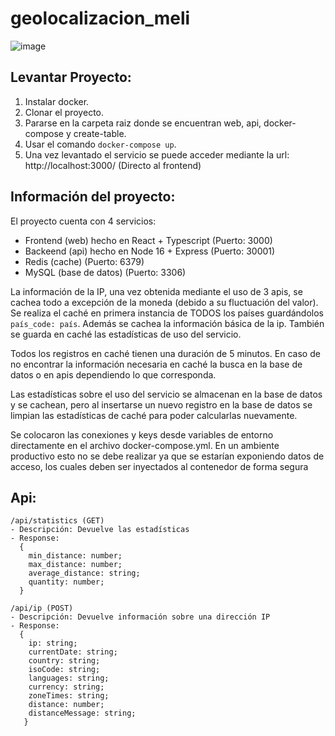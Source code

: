 # geolocalizacion_meli

![image](https://user-images.githubusercontent.com/33238193/217149952-6aab210d-ded9-4c18-be4e-a97aa2ad792a.png)


## Levantar Proyecto:
1. Instalar docker.
2. Clonar el proyecto.
3. Pararse en la carpeta raiz donde se encuentran web, api, docker-compose y create-table.
4. Usar el comando `docker-compose up`.
5. Una vez levantado el servicio se puede acceder mediante la url: http://localhost:3000/ (Directo al frontend)

## Información del proyecto:

El proyecto cuenta con 4 servicios:
  - Frontend (web) hecho en React + Typescript (Puerto: 3000)
  - Backeend (api) hecho en Node 16 + Express (Puerto: 30001)
  - Redis (cache) (Puerto: 6379)
  - MySQL (base de datos) (Puerto: 3306)

La información de la IP, una vez obtenida mediante el uso de 3 apis, se cachea todo a excepción de la moneda (debido a su fluctuación del valor). 
Se realiza el caché en primera instancia de TODOS los países guardándolos `país_code: país`.
Además se cachea la información básica de la ip. También se guarda en caché las estadísticas de uso del servicio. 

Todos los registros en caché tienen una duración de 5 minutos. 
En caso de no encontrar la información necesaria en caché la busca en la base de datos o en apis dependiendo lo que corresponda.

Las estadísticas sobre el uso del servicio se almacenan en la base de datos y se cachean, pero al insertarse un nuevo registro en la base de datos se limpian las estadísticas de caché para poder calcularlas nuevamente. 

Se colocaron las conexiones y keys desde variables de entorno directamente en el archivo docker-compose.yml. 
En un ambiente productivo esto no se debe realizar ya que se estarían exponiendo datos de acceso, los cuales deben ser inyectados al contenedor de forma segura

## Api: 
```
/api/statistics (GET)
- Descripción: Devuelve las estadísticas
- Response: 
  {
    min_distance: number;
    max_distance: number;
    average_distance: string;
    quantity: number;
  }
  
/api/ip (POST)
- Descripción: Devuelve información sobre una dirección IP
- Response:
  { 
    ip: string;
    currentDate: string;
    country: string;
    isoCode: string;
    languages: string;
    currency: string;
    zoneTimes: string;
    distance: number;
    distanceMessage: string;
   }
  ```

